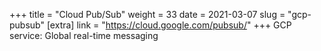 +++
title = "Cloud Pub/Sub"
weight = 33
date = 2021-03-07
slug = "gcp-pubsub"
[extra]
link = "https://cloud.google.com/pubsub/"
+++
GCP service: Global real-time messaging

